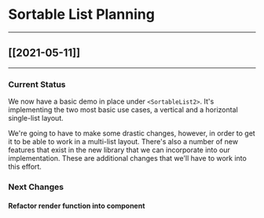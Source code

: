 # Sortable List Planning
---

## [[2021-05-11]] 

---

### Current Status

We now have a basic demo in place under `<SortableList2>`. It's implementing the two most basic use cases, a vertical and a horizontal single-list layout.

We're going to have to make some drastic changes, however, in order to get it to be able to work in a multi-list layout. There's also a number of new features that exist in the new library that we can incorporate into our implementation. These are additional changes that we'll have to work into this effort.

### Next Changes

#### Refactor render function into component
